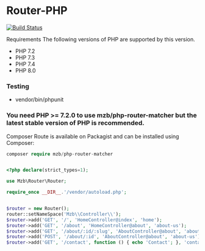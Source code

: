 # Router-PHP



[![Build Status](https://app.travis-ci.com/bensaadmucret/Router-PHP.svg?branch=main)](https://app.travis-ci.com/bensaadmucret/Router-PHP)

Requirements
The following versions of PHP are supported by this version.

* PHP 7.2
* PHP 7.3
* PHP 7.4
* PHP 8.0


### Testing
- vendor/bin/phpunit

### You need PHP >= 7.2.0 to use mzb/php-router-matcher but the latest stable version of PHP is recommended.

Composer
Route is available on Packagist and can be installed using Composer:

``` php
composer require mzb/php-router-matcher

```

``` php

<?php declare(strict_types=1);

use Mzb\Router\Router;

require_once __DIR__.'/vendor/autoload.php';


$router = new Router();
router::setNameSpace('Mzb\\Controller\\');
$router->add('GET', '/', 'HomeController@index', 'home');
$router->add('GET', '/about', 'HomeController@about', 'about-us');
$router->add('GET', '/about/:id/:slug', 'AboutController@about', 'about-us');
$router->add('POST', '/about/:id', 'AboutController@about', 'about-us');
$router->add('GET', '/contact', function () { echo 'Contact'; }, 'contact');

```